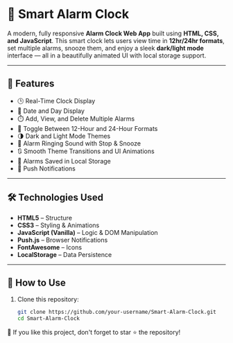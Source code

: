# 🔔 Smart Alarm Clock

A modern, fully responsive **Alarm Clock Web App** built using **HTML, CSS, and JavaScript**. This smart clock lets users view time in **12hr/24hr formats**, set multiple alarms, snooze them, and enjoy a sleek **dark/light mode** interface — all in a beautifully animated UI with local storage support.

---

## 🚀 Features

- 🕒 Real-Time Clock Display
- 📅 Date and Day Display
- ⏱️ Add, View, and Delete Multiple Alarms
- 🔁 Toggle Between 12-Hour and 24-Hour Formats
- 🌗 Dark and Light Mode Themes
- 🔔 Alarm Ringing Sound with Stop & Snooze
- 🔃 Smooth Theme Transitions and UI Animations
- 💾 Alarms Saved in Local Storage
- 📣 Push Notifications

---

## 🛠️ Technologies Used

- **HTML5** – Structure
- **CSS3** – Styling & Animations
- **JavaScript (Vanilla)** – Logic & DOM Manipulation
- **Push.js** – Browser Notifications
- **FontAwesome** – Icons
- **LocalStorage** – Data Persistence

---

## 🔧 How to Use

1. Clone this repository:
   ```bash
   git clone https://github.com/your-username/Smart-Alarm-Clock.git
   cd Smart-Alarm-Clock

🌟 If you like this project, don't forget to star ⭐ the repository!
